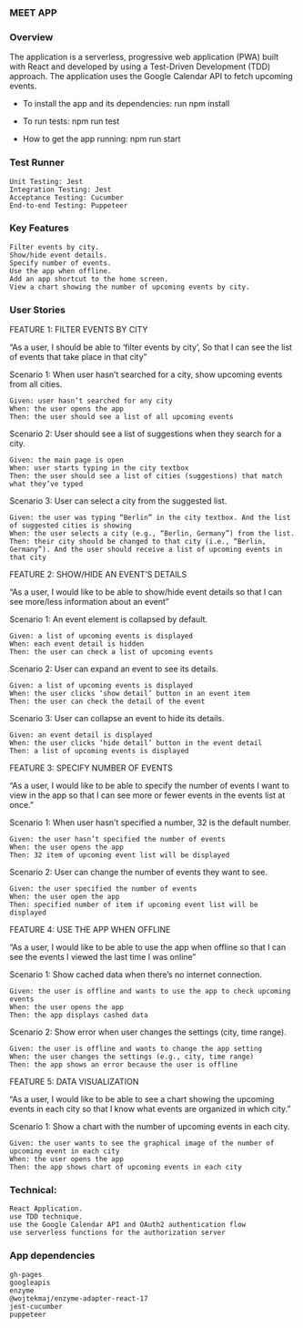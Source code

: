 ### MEET APP ###


### Overview

The application is a serverless, progressive web application (PWA) built with React and developed by using a Test-Driven Development (TDD) approach. The application uses the Google Calendar API to fetch upcoming events.


- To install the app and its dependencies: run npm install

- To run tests: npm run test

- How to get the app running: npm run start


### Test Runner

    Unit Testing: Jest
    Integration Testing: Jest
    Acceptance Testing: Cucumber
    End-to-end Testing: Puppeteer

### Key Features

    Filter events by city.
    Show/hide event details.
    Specify number of events.
    Use the app when offline.
    Add an app shortcut to the home screen.
    View a chart showing the number of upcoming events by city.


### User Stories

FEATURE 1: FILTER EVENTS BY CITY

“As a user, I should be able to ‘filter events by city’, So that I can see the list of events that take place in that city”

Scenario 1: When user hasn’t searched for a city, show upcoming events from all cities.

    Given: user hasn’t searched for any city
    When: the user opens the app
    Then: the user should see a list of all upcoming events

Scenario 2: User should see a list of suggestions when they search for a city.

    Given: the main page is open
    When: user starts typing in the city textbox
    Then: the user should see a list of cities (suggestions) that match what they’ve typed

Scenario 3: User can select a city from the suggested list.

    Given: the user was typing “Berlin” in the city textbox. And the list of suggested cities is showing
    When: the user selects a city (e.g., “Berlin, Germany”) from the list.
    Then: their city should be changed to that city (i.e., “Berlin, Germany”). And the user should receive a list of upcoming events in that city

FEATURE 2: SHOW/HIDE AN EVENT’S DETAILS

“As a user, I would like to be able to show/hide event details so that I can see more/less information about an event”

Scenario 1: An event element is collapsed by default.

    Given: a list of upcoming events is displayed
    When: each event detail is hidden
    Then: the user can check a list of upcoming events

Scenario 2: User can expand an event to see its details.

    Given: a list of upcoming events is displayed
    When: the user clicks ‘show detail’ button in an event item
    Then: the user can check the detail of the event

Scenario 3: User can collapse an event to hide its details.

    Given: an event detail is displayed
    When: the user clicks ‘hide detail’ button in the event detail
    Then: a list of upcoming events is displayed

FEATURE 3: SPECIFY NUMBER OF EVENTS

“As a user, I would like to be able to specify the number of events I want to view in the app so that I can see more or fewer events in the events list at once.”

Scenario 1: When user hasn’t specified a number, 32 is the default number.

    Given: the user hasn’t specified the number of events
    When: the user opens the app
    Then: 32 item of upcoming event list will be displayed

Scenario 2: User can change the number of events they want to see.

    Given: the user specified the number of events
    When: the user open the app
    Then: specified number of item if upcoming event list will be displayed

FEATURE 4: USE THE APP WHEN OFFLINE

“As a user, I would like to be able to use the app when offline so that I can see the events I viewed the last time I was online”

Scenario 1: Show cached data when there’s no internet connection.

    Given: the user is offline and wants to use the app to check upcoming events
    When: the user opens the app
    Then: the app displays cashed data

Scenario 2: Show error when user changes the settings (city, time range).

    Given: the user is offline and wants to change the app setting
    When: the user changes the settings (e.g., city, time range)
    Then: the app shows an error because the user is offline

FEATURE 5: DATA VISUALIZATION

“As a user, I would like to be able to see a chart showing the upcoming events in each city so that I know what events are organized in which city.”

Scenario 1: Show a chart with the number of upcoming events in each city.

    Given: the user wants to see the graphical image of the number of upcoming event in each city
    When: the user opens the app
    Then: the app shows chart of upcoming events in each city


### Technical:

    React Application.
    use TDD technique.
    use the Google Calendar API and OAuth2 authentication flow
    use serverless functions for the authorization server



### App dependencies

    gh-pages
    googleapis
    enzyme
    @wojtekmaj/enzyme-adapter-react-17
    jest-cucumber
    puppeteer

